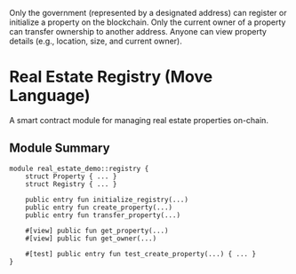 
Only the government (represented by a designated address) can register or initialize a property on the blockchain.
Only the current owner of a property can transfer ownership to another address.
Anyone can view property details (e.g., location, size, and current owner).

# Real Estate Registry (Move Language)

A smart contract module for managing real estate properties on-chain.

## Module Summary

```move
module real_estate_demo::registry {
    struct Property { ... }
    struct Registry { ... }

    public entry fun initialize_registry(...)
    public entry fun create_property(...)
    public entry fun transfer_property(...)

    #[view] public fun get_property(...)
    #[view] public fun get_owner(...)

    #[test] public entry fun test_create_property(...) { ... }
}
```
